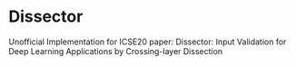 # Dissector
 Unofficial Implementation for ICSE20 paper: Dissector: Input Validation for Deep Learning Applications by Crossing-layer Dissection

